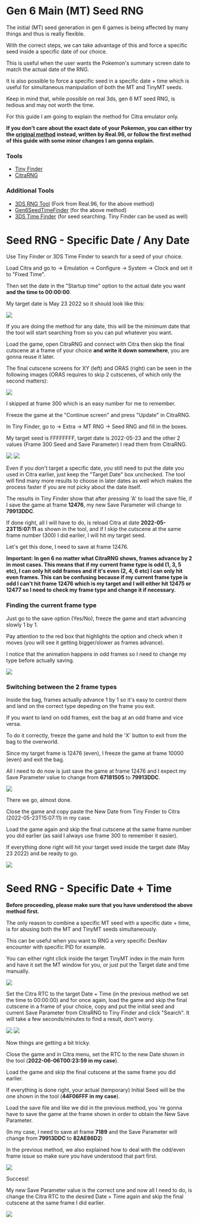 # Gen 6 Main (MT) Seed RNG

The initial (MT) seed generation in gen 6 games is being affected by many things and thus is really flexible.

With the correct steps, we can take advantage of this and force a specific seed inside a specific date of our choice.

This is useful when the user wants the Pokemon's summary screen date to match the actual date of the RNG.

It is also possible to force a specific seed in a specific date + time which is useful for simultaneous manipulation of both the MT and TinyMT seeds.

Keep in mind that, while possible on real 3ds, gen 6 MT seed RNG, is tedious and may not worth the time.

For this guide I am going to explain the method for Citra emulator only.

**If you don't care about the exact date of your Pokemon, you can either try the 
[original method](https://pokerng.forumcommunity.net/?t=61239900#entry441604733) instead, written by Real.96, 
or follow the first method of this guide with some minor changes I am gonna explain.**

### Tools
* [Tiny Finder](https://github.com/Bambo-Rambo/TinyFinder/releases)
* [CitraRNG](https://github.com/Admiral-Fish/CitraRNG/releases)

### Additional Tools
* [3DS RNG Tool](https://github.com/Real96/3DSRNGTool/releases) (Fork from Real.96, for the above method)
* [Gen6SeedTimeFinder](https://github.com/DevonStudios/Gen6SeedTimeFinder/releases) (for the above method)
* [3DS Time Finder](https://github.com/Admiral-Fish/3DSTimeFinder) (for seed searching. Tiny Finder can be used as well)

# Seed RNG - Specific Date / Any Date

Use Tiny Finder or 3DS Time Finder to search for a seed of your choice.

Load Citra and go to -> Emulation -> Configure -> System -> Clock and set it to "Fixed Time".

Then set the date in the "Startup time" option to the actual date you want **and the time to 00:00:00**.  

My target date is May 23 2022 so it should look like this:

![](https://raw.githubusercontent.com/Bambo-Rambo/RNG-Guides/main/Images/MT%20Seed/Seed1.png)

If you are doing the method for any date, this will be the minimum date that the tool will start searching from so you can put whatever you want.

Load the game, open CitraRNG and connect with Citra then skip the final cutscene at a frame of your choice **and write it down somewhere**, 
you are gonna reuse it later.

The final cutscene screens for XY (left) and ORAS (right) can be seen in the following images (ORAS requires to skip 2 cutscenes, of which only the second matters):

![](https://raw.githubusercontent.com/Bambo-Rambo/RNG-Guides/main/Images/MT%20Seed/Seed7.png)

I skipped at frame 300 which is an easy number for me to remember.

Freeze the game at the "Continue screen" and press "Update" in CitraRNG.

In Tiny Finder, go to -> Extra -> MT RNG -> Seed RNG and fill in the boxes.

My target seed is FFFFFFFF, target date is 2022-05-23 and the other 2 values (Frame 300 Seed and Save Parameter) I read them from CitraRNG.

![](https://raw.githubusercontent.com/Bambo-Rambo/RNG-Guides/main/Images/MT%20Seed/Seed2.png)
![](https://raw.githubusercontent.com/Bambo-Rambo/RNG-Guides/main/Images/MT%20Seed/Seed3.png)

Even if you don't target a specific date, you still need to put the date you used in Citra earlier, just keep the "Target Date" box unchecked.
The tool will find many more results to choose in later dates as well which makes the process faster if you are not picky about the date itself.

The results in Tiny Finder show that after pressing 'A' to load the save file, 
if I save the game at frame **12476**, my new Save Parameter will change to **79913DDC**.

If done right, all I will have to do, is reload Citra at date **2022-05-23T15:07:11** as shown in the tool, 
and if I skip the cutscene at the same frame number (300) I did earlier, I will hit my target seed.

Let's get this done, I need to save at frame 12476.

**Important: In gen 6 no matter what CitraRNG shows, frames advance by 2 in most cases. 
This means that if my current frame type is odd (1, 3, 5 etc), I can only hit odd frames and if it's even (2, 4, 6 etc) I can only hit even frames.
This can be confusing because if my current frame type is odd 
I can't hit frame 12476 which is my target and I will either hit 12475 or 12477 so I need to check my frame type and change it if necessary.**

### Finding the current frame type

Just go to the save option (Yes/No), freeze the game and start advancing slowly 1 by 1.

Pay attention to the red box that highlights the option and check when it moves (you will see it getting bigger/slower as frames advance).

I notice that the animation happens in odd frames so I need to change my type before actually saving.

![](https://raw.githubusercontent.com/Bambo-Rambo/RNG-Guides/main/Images/MT%20Seed/Seed4.png)

### Switching between the 2 frame types

Inside the bag, frames actually advance 1 by 1 so it's easy to control them and land on the correct type depeding on the frame you exit.

If you want to land on odd frames, exit the bag at an odd frame and vice versa.

To do it correctly, freeze the game and hold the 'X' button to exit from the bag to the overworld.

Since my target frame is 12476 (even), I freeze the game at frame 10000 (even) and exit the bag.

All I need to do now is just save the game at frame 12476 and I expect my Save Parameter value to change from **67181505** to **79913DDC**.

![](https://raw.githubusercontent.com/Bambo-Rambo/RNG-Guides/main/Images/MT%20Seed/Seed5.png)

There we go, almost done.

Close the game and copy paste the New Date from Tiny Finder to Citra (2022-05-23T15:07:11) in my case.

Load the game again and skip the final cutscene at the same frame number you did earlier (as said I always use frame 300 to remember it easier).

If everything done right will hit your target seed inside the target date (May 23 2022) and be ready to go.

![](https://raw.githubusercontent.com/Bambo-Rambo/RNG-Guides/main/Images/MT%20Seed/Seed6.png)


# Seed RNG - Specific Date + Time

**Before proceeding, please make sure that you have understood the above method first.**

The only reason to combine a specific MT seed with a specific date + time, is for abusing both the MT and TinyMT seeds simultaneously.

This can be useful when you want to RNG a very specific DexNav encounter with specific PID for example.

You can either right click inside the target TinyMT index in the main form and have it set the MT window for you, 
or just put the Target date and time manually.

![](https://raw.githubusercontent.com/Bambo-Rambo/RNG-Guides/main/Images/MT%20Seed/Seed8.png)

Set the Citra RTC to the target Date + Time (in the previous method we set the time to 00:00:00) and for once again,
load the game and skip the final cutscene in a frame of your choice, 
copy and put the initial seed and current Save Parameter from CitraRNG to Tiny Finder and click "Search".
It will take a few seconds/minutes to find a result, don't worry.

![](https://raw.githubusercontent.com/Bambo-Rambo/RNG-Guides/main/Images/MT%20Seed/Seed9.png)
![](https://raw.githubusercontent.com/Bambo-Rambo/RNG-Guides/main/Images/MT%20Seed/Seed10.png)

Now things are getting a bit tricky.

Close the game and in Citra menu, set the RTC to the new Date shown in the tool (**2022-06-06T00:23:59 in my case**).

Load the game and skip the final cutscene at the same frame you did earlier.

If everything is done right, your actual (temporary) Initial Seed will be the one shown in the tool (**44F06FFF in my case**).

Load the save file and like we did in the previous method, 
you 're gonna have to save the game at the frame shown in order to obtain the New Save Parameter.

(In my case, I need to save at frame **7189** and the Save Parameter will change from **79913DDC** to **82AE86D2**)

In the previous method, we also explained how to deal with the odd/even frame issue so make sure you have understood that part first.

![](https://raw.githubusercontent.com/Bambo-Rambo/RNG-Guides/main/Images/MT%20Seed/Seed11.png)

Success!

My new Save Parameter value is the correct one and now all I need to do, 
is change the Citra RTC to the desired Date + Time again and skip the final cutscene at the same frame I did earlier.

![](https://raw.githubusercontent.com/Bambo-Rambo/RNG-Guides/main/Images/MT%20Seed/Seed12.png)


















